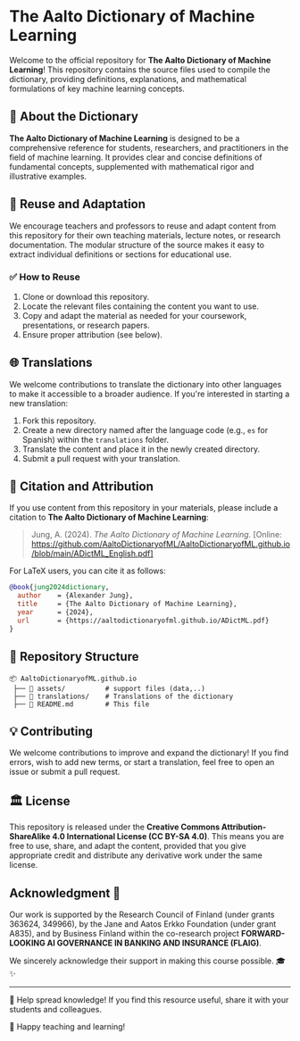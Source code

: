 # The Aalto Dictionary of Machine Learning

Welcome to the official repository for **The Aalto Dictionary of Machine Learning**! This repository contains the source files used to compile the dictionary, providing definitions, explanations, and mathematical formulations of key machine learning concepts.

## 📖 About the Dictionary

**The Aalto Dictionary of Machine Learning** is designed to be a comprehensive reference for students, researchers, and practitioners in the field of machine learning. It provides clear and concise definitions of fundamental concepts, supplemented with mathematical rigor and illustrative examples.

## 🔄 Reuse and Adaptation

We encourage teachers and professors to reuse and adapt content from this repository for their own teaching materials, lecture notes, or research documentation. The modular structure of the source makes it easy to extract individual definitions or sections for educational use.

### ✅ How to Reuse

1. Clone or download this repository.
2. Locate the relevant files containing the content you want to use.
3. Copy and adapt the material as needed for your coursework, presentations, or research papers.
4. Ensure proper attribution (see below).

## 🌐 Translations

We welcome contributions to translate the dictionary into other languages to make it accessible to a broader audience. If you're interested in starting a new translation:

1. Fork this repository.
2. Create a new directory named after the language code (e.g., `es` for Spanish) within the `translations` folder.
3. Translate the content and place it in the newly created directory.
4. Submit a pull request with your translation.

## 📌 Citation and Attribution

If you use content from this repository in your materials, please include a citation to **The Aalto Dictionary of Machine Learning**:

> Jung, A. (2024). *The Aalto Dictionary of Machine Learning*. [Online: https://github.com/AaltoDictionaryofML/AaltoDictionaryofML.github.io/blob/main/ADictML_English.pdf]

For LaTeX users, you can cite it as follows:

```bibtex
@book{jung2024dictionary,
  author    = {Alexander Jung},
  title     = {The Aalto Dictionary of Machine Learning},
  year      = {2024},
  url       = {https://aaltodictionaryofml.github.io/ADictML.pdf}
}
```

## 📂 Repository Structure

```
📦 AaltoDictionaryofML.github.io
 ├── 📁 assets/          # support files (data,..)
 ├── 📁 translations/    # Translations of the dictionary
 ├── 📄 README.md        # This file
```

## 💡 Contributing

We welcome contributions to improve and expand the dictionary! If you find errors, wish to add new terms, or start a translation, feel free to open an issue or submit a pull request.

## 🏛 License

This repository is released under the **Creative Commons Attribution-ShareAlike 4.0 International License (CC BY-SA 4.0)**. This means you are free to use, 
share, and adapt the content, provided that you give appropriate credit and distribute any derivative work under the same license.

## Acknowledgment 🙌  

Our work is supported by the Research Council of Finland (under grants 363624, 349966), by the Jane and Aatos Erkko Foundation (under grant A835), 
and by Business Finland within the co-research project **FORWARD-LOOKING AI GOVERNANCE IN BANKING AND INSURANCE (FLAIG)**.  

We sincerely acknowledge their support in making this course possible. 🎓✨  

---

📢 Help spread knowledge! If you find this resource useful, share it with your students and colleagues.

🚀 Happy teaching and learning!

